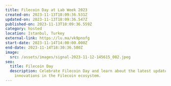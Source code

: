 ```yaml
---
title: Filecoin Day at Lab Week 2023
created-on: 2023-11-13T18:09:36.531Z
updated-on: 2023-11-13T18:09:36.547Z
published-on: 2023-11-13T18:09:36.559Z
category: hosted
location: Istanbul, Turkey
external-link: https://lu.ma/vk9pnofg
start-date: 2023-11-14T14:00:00.000Z
end-date: 2023-11-14T18:30:36.580Z
image:
  src: /assets/images/signal-2023-11-12-145615_002.jpeg
seo:
  title: Filecoin Day
  description: Celebrate Filecoin Day and learn about the latest updates and
    innovations in the Filecoin ecosystem.
---
```

